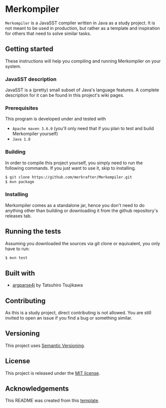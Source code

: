 # Merkompiler
`Merkompiler` is a JavaSST compiler written in Java as a study project.
It is not meant to be used in production, but rather as a template and inspiration for others
that need to solve similar tasks.

## Getting started
These instructions will help you compiling and running Merkompiler on your system.

### JavaSST description
JavaSST is a (pretty) small subset of Java's language features.
A complete description for it can be found in this project's wiki pages.

### Prerequisites
This program is developed under and tested with 
 - `Apache maven 3.6.0` (you'll only need that if you plan to test and build Merkompiler yourself)
 - `Java 1.8`

### Building
In order to compile this project yourself, you simply need to run the following commands.
If you just want to use it, skip to installing.
```bash
$ git clone https://github.com/merkrafter/Merkompiler.git
$ mvn package
```

### Installing
Merkompiler comes as a standalone jar, hence you don't need to do anything other than
building or downloading it from the github repository's releases tab.

## Running the tests
Assuming you downloaded the sources via git clone or equivalent, you only have to run:
```bash
$ mvn test
```

## Built with
- [argparse4j](https://github.com/argparse4j/argparse4j) by Tatsuhiro Tsujikawa

## Contributing
As this is a study project, direct contributing is not allowed.
You are still invited to open an issue if you find a bug or something similar.

## Versioning
This project uses [Semantic Versioning](https://semver.org/).

## License
This project is released under the [MIT license](LICENSE.md).

## Acknowledgements
This README was created from this [template](https://gist.github.com/PurpleBooth/109311bb0361f32d87a2).
